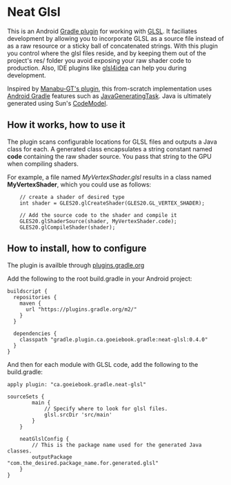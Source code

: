 # Neat Glsl
This is an Android [Gradle plugin](https://plugins.gradle.org/plugin/ca.goeiebook.gradle.neat-glsl) for working with [GLSL](https://en.wikipedia.org/wiki/OpenGL_Shading_Language). It faciliates development by
allowing you to incorporate GLSL as a source file instead of as a raw resource or a sticky ball of concatenated
strings. With this plugin you control where the glsl files reside, and by keeping them out of the project's res/
folder you avoid exposing your raw shader code to production. Also, IDE plugins like [glsl4idea](https://github.com/Darkyenus/glsl4idea) can help you during development.

Inspired by [Manabu-GT's plugin](https://github.com/Manabu-GT/glsl-gradle-plugin), this from-scratch
implementation uses [Android Gradle](http://google.github.io/android-gradle-dsl/current/) features
such as [JavaGeneratingTask](https://android.googlesource.com/platform/tools/build/+/ef84df96b7b1a26a96a37506d95e3d427ee830ed/tests/genFolderApi/build.gradle). Java is ultimately generated using Sun's [CodeModel](https://codemodel.java.net/).

## How it works, how to use it
The plugin scans configurable locations for GLSL files and outputs a Java class for each. A generated class encapsulates
a string constant named **code** containing the raw shader source. You pass that string to the GPU when
compiling shaders.

For example, a file named _MyVertexShader.glsl_ results in a class named
**MyVertexShader**, which you could use as follows:

```
    // create a shader of desired type
    int shader = GLES20.glCreateShader(GLES20.GL_VERTEX_SHADER);

    // Add the source code to the shader and compile it
    GLES20.glShaderSource(shader, MyVertexShader.code);
    GLES20.glCompileShader(shader);
```
 
## How to install, how to configure 
The plugin is availble through [plugins.gradle.org](https://plugins.gradle.org/plugin/ca.goeiebook.gradle.neat-glsl)

Add the following to the root build.gradle in your Android project:

```
buildscript {
  repositories {
    maven {
      url "https://plugins.gradle.org/m2/"
    }
  }
  
  dependencies {
    classpath "gradle.plugin.ca.goeiebook.gradle:neat-glsl:0.4.0"
  }
}
```

And then for each module with GLSL code, add the following to the build.gradle:
```
apply plugin: "ca.goeiebook.gradle.neat-glsl"

sourceSets {
        main {
            // Specify where to look for glsl files.
            glsl.srcDir 'src/main'
        }
    }

    neatGlslConfig {
        // This is the package name used for the generated Java classes.
        outputPackage "com.the_desired.package_name.for.generated.glsl"
    }
}
```
